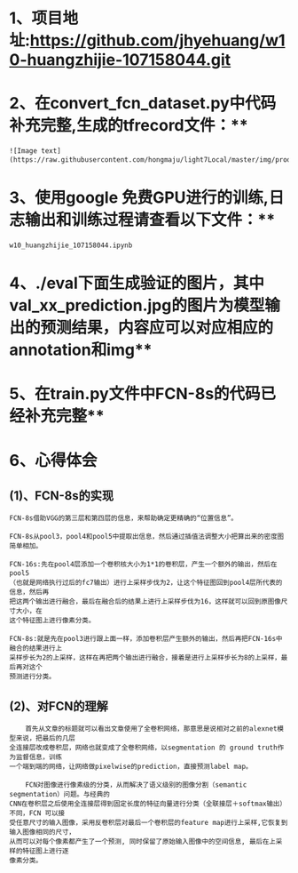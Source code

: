 # 1、项目地址:https://github.com/jhyehuang/w10-huangzhijie-107158044.git

# 2、在convert_fcn_dataset.py中代码补充完整,生成的tfrecord文件：** 

    ![Image text](https://raw.githubusercontent.com/hongmaju/light7Local/master/img/productShow/20170518152848.png)
# 3、使用google 免费GPU进行的训练,日志输出和训练过程请查看以下文件：** 
    w10_huangzhijie_107158044.ipynb


# 4、./eval下面生成验证的图片，其中val_xx_prediction.jpg的图片为模型输出的预测结果，内容应可以对应相应的annotation和img** 

# 5、在train.py文件中FCN-8s的代码已经补充完整** 

# 6、心得体会
## (1)、FCN-8s的实现

    FCN-8s借助VGG的第三层和第四层的信息，来帮助确定更精确的“位置信息”。

    FCN-8s从pool3，pool4和pool5中提取出信息，然后通过插值法调整大小把算出来的密度图简单相加。

    FCN-16s:先在pool4层添加一个卷积核大小为1*1的卷积层，产生一个额外的输出，然后在pool5
    （也就是网络执行过后的fc7输出）进行上采样步伐为2，让这个特征图回到pool4层所代表的信息，然后再
    把这两个输出进行融合，最后在融合后的结果上进行上采样步伐为16，这样就可以回到原图像尺寸大小，在
    这个特征图上进行像素分类。
    
    FCN-8s:就是先在pool3进行跟上面一样，添加卷积层产生额外的输出，然后再把FCN-16s中融合的结果进行上
    采样步长为2的上采样，这样在再把两个输出进行融合，接着是进行上采样步长为8的上采样，最后再对这个
    预测进行分类。


## (2)、对FCN的理解

        首先从文章的标题就可以看出文章使用了全卷积网络，那意思是说相对之前的alexnet模型来说，把最后的几层
    全连接层改成卷积层，网络也就变成了全卷积网络，以segmentation 的 ground truth作为监督信息，训练
    一个端到端的网络，让网络做pixelwise的prediction，直接预测label map。

        FCN对图像进行像素级的分类，从而解决了语义级别的图像分割（semantic segmentation）问题。与经典的
    CNN在卷积层之后使用全连接层得到固定长度的特征向量进行分类（全联接层＋softmax输出）不同，FCN 可以接
    受任意尺寸的输入图像，采用反卷积层对最后一个卷积层的feature map进行上采样,它恢复到输入图像相同的尺寸，
    从而可以对每个像素都产生了一个预测, 同时保留了原始输入图像中的空间信息, 最后在上采样的特征图上进行逐
    像素分类。
